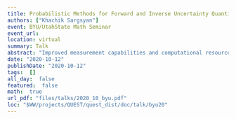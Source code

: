 ```yaml
---
title: Probabilistic Methods for Forward and Inverse Uncertainty Quantification
authors: ["Khachik Sargsyan"]
event: BYU/UtahState Math Seminar
event_url: 
location: virtual
summary: Talk
abstract: "Improved measurement capabilities and computational resources have led to significant algorithmic developments toward efficient uncertainty quantification (UQ) for computational models. Models of physical systems often involve input parameters that exhibit certain degree of uncertainty. Estimation and propagation of these uncertainties are crucial for model validation, computational/experimental design and decision making. ​This talk will focus on probabilistic methods with emphasis on Polynomial Chaos (PC) expansions as a means for functional representation of random variables. The talk will highlight the use of PC methods both for forward propagation of uncertainties and for inverse problems, such as parameter estimation via Bayesian inference. I will list associated major challenges, including the curse of dimensionality and model structural error estimation, in the context of computationally expensive models of physical systems. Both fundamental and more recent methods will be introduced and demonstrated, impacting a range of applications."
date: "2020-10-12"
publishDate: "2020-10-12"
tags:  []
all_day:  false
featured:  false
math:  true
url_pdf: "files/talks/2020_10_byu.pdf"
loc: "$WW/projects/QUEST/quest_dist/doc/talk/byu20"
---
```

